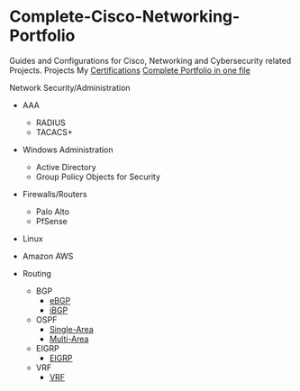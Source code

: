 # Complete-Cisco-Networking-Portfolio

Guides and Configurations for Cisco, Networking and Cybersecurity related Projects.
Projects
My [Certifications](https://github.com/BrennenT/Complete-Cisco-Networking-Portfolio/blob/main/Portfolio/Certifications_.docx)
[Complete Portfolio in one file](https://github.com/BrennenT/Complete-Cisco-Networking-Portfolio/blob/main/Portfolio/Complete%20Networking%20Portfolio%20Brennen%20Tse.docx)



Network Security/Administration
 * AAA
   * RADIUS
   * TACACS+
 * Windows Administration
   * Active Directory
   * Group Policy Objects for Security
 * Firewalls/Routers
   * Palo Alto
   * PfSense



* Linux
* Amazon AWS
* Routing
  * BGP
    * [eBGP](https://github.com/BrennenT/Complete-Cisco-Networking-Portfolio/blob/main/Portfolio/Configuring%20eBGP%20Redistribution.docx)
    * [iBGP](https://github.com/BrennenT/Complete-Cisco-Networking-Portfolio/blob/main/Portfolio/Configuring%20iBGP%20Routing.docx)
  * OSPF
    * [Single-Area](https://github.com/BrennenT/Complete-Cisco-Networking-Portfolio/blob/main/Portfolio/Configuring%20Single-Area%20OSPF.docx)
    * [Multi-Area](https://github.com/BrennenT/Complete-Cisco-Networking-Portfolio/blob/main/Portfolio/Configuring%20Multi-Area%20OSPF.docx)
  * EIGRP
    * [EIGRP](https://github.com/BrennenT/Complete-Cisco-Networking-Portfolio/blob/main/Portfolio/Configuring%20EIGRP.docx)
  * VRF
    * [VRF](https://github.com/BrennenT/Complete-Cisco-Networking-Portfolio/blob/main/Portfolio/VRF%20Lite.docx)


